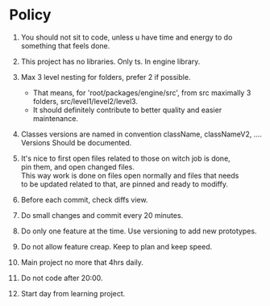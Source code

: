# Policy

1. You should not sit to code, unless u have time and energy to do something that feels done.

2. This project has no libraries. Only ts. In engine library.

3. Max 3 level nesting for folders, prefer 2 if possible.

   - That means, for 'root/packages/engine/src', from src maximally 3 folders, src/level1/level2/level3.
   - It should definitely contribute to better quality and easier maintenance.

4. Classes versions are named in convention className, classNameV2, ....  
   Versions Should be documented.

5. It's nice to first open files related to those on witch job is done,  
   pin them, and open changed files.  
   This way work is done on files open normally and files that needs  
   to be updated related to that, are pinned and ready to modiffy.

6. Before each commit, check diffs view.

7. Do small changes and commit every 20 minutes.

8. Do only one feature at the time. Use versioning to add new prototypes.

9. Do not allow feature creap. Keep to plan and keep speed.

10. Main project no more that 4hrs daily.

11. Do not code after 20:00.

12. Start day from learning project.
